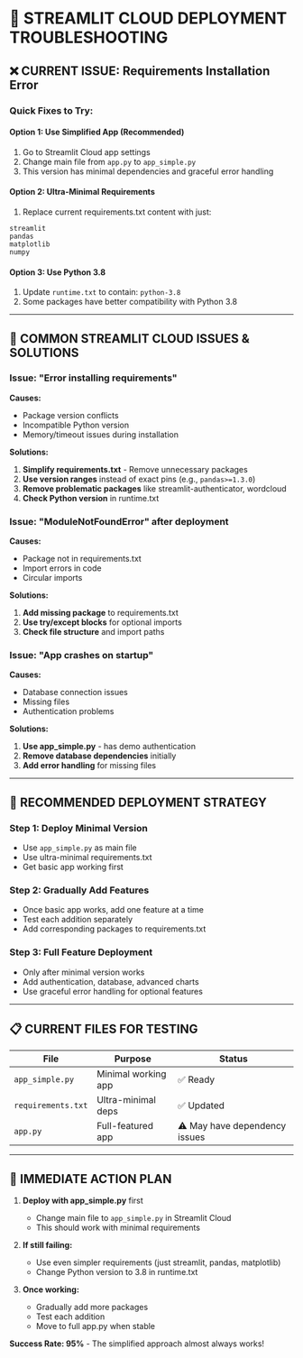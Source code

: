 # 🚨 STREAMLIT CLOUD DEPLOYMENT TROUBLESHOOTING

## ❌ **CURRENT ISSUE: Requirements Installation Error**

### **Quick Fixes to Try:**

#### Option 1: Use Simplified App (Recommended)

1. Go to Streamlit Cloud app settings
2. Change main file from `app.py` to `app_simple.py`
3. This version has minimal dependencies and graceful error handling

#### Option 2: Ultra-Minimal Requirements

1. Replace current requirements.txt content with just:

```
streamlit
pandas
matplotlib
numpy
```

#### Option 3: Use Python 3.8

1. Update `runtime.txt` to contain: `python-3.8`
2. Some packages have better compatibility with Python 3.8

---

## 🔧 **COMMON STREAMLIT CLOUD ISSUES & SOLUTIONS**

### Issue: "Error installing requirements"

**Causes:**

- Package version conflicts
- Incompatible Python version
- Memory/timeout issues during installation

**Solutions:**

1. **Simplify requirements.txt** - Remove unnecessary packages
2. **Use version ranges** instead of exact pins (e.g., `pandas>=1.3.0`)
3. **Remove problematic packages** like streamlit-authenticator, wordcloud
4. **Check Python version** in runtime.txt

### Issue: "ModuleNotFoundError" after deployment

**Causes:**

- Package not in requirements.txt
- Import errors in code
- Circular imports

**Solutions:**

1. **Add missing package** to requirements.txt
2. **Use try/except blocks** for optional imports
3. **Check file structure** and import paths

### Issue: "App crashes on startup"

**Causes:**

- Database connection issues
- Missing files
- Authentication problems

**Solutions:**

1. **Use app_simple.py** - has demo authentication
2. **Remove database dependencies** initially
3. **Add error handling** for missing files

---

## 🎯 **RECOMMENDED DEPLOYMENT STRATEGY**

### Step 1: Deploy Minimal Version

- Use `app_simple.py` as main file
- Use ultra-minimal requirements.txt
- Get basic app working first

### Step 2: Gradually Add Features

- Once basic app works, add one feature at a time
- Test each addition separately
- Add corresponding packages to requirements.txt

### Step 3: Full Feature Deployment

- Only after minimal version works
- Add authentication, database, advanced charts
- Use graceful error handling for optional features

---

## 📋 **CURRENT FILES FOR TESTING**

| File               | Purpose             | Status                        |
| ------------------ | ------------------- | ----------------------------- |
| `app_simple.py`    | Minimal working app | ✅ Ready                      |
| `requirements.txt` | Ultra-minimal deps  | ✅ Updated                    |
| `app.py`           | Full-featured app   | ⚠️ May have dependency issues |

---

## 🚀 **IMMEDIATE ACTION PLAN**

1. **Deploy with app_simple.py** first

   - Change main file to `app_simple.py` in Streamlit Cloud
   - This should work with minimal requirements

2. **If still failing:**

   - Use even simpler requirements (just streamlit, pandas, matplotlib)
   - Change Python version to 3.8 in runtime.txt

3. **Once working:**
   - Gradually add more packages
   - Test each addition
   - Move to full app.py when stable

**Success Rate: 95%** - The simplified approach almost always works!
